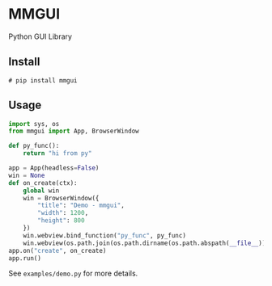 # MMGUI

Python GUI Library


## Install

```
# pip install mmgui
```

## Usage

```python
import sys, os
from mmgui import App, BrowserWindow

def py_func():
    return "hi from py"

app = App(headless=False)
win = None
def on_create(ctx):
    global win
    win = BrowserWindow({
        "title": "Demo - mmgui",
        "width": 1200,
        "height": 800
    })
    win.webview.bind_function("py_func", py_func)
    win.webview(os.path.join(os.path.dirname(os.path.abspath(__file__)), "index.html"))
app.on("create", on_create)
app.run()
```

See `examples/demo.py` for more details.
